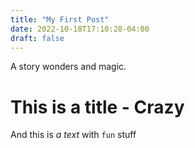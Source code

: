 ```yaml
---
title: "My First Post"
date: 2022-10-18T17:10:28-04:00
draft: false
---
```

A story wonders and magic.
# This is a title - Crazy
And this is *a text* with `fun` stuff